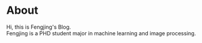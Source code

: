 # About
<!--
This is where you put the contents of your *About* page. Like all your pages, it's in [Markdown](https://guides.github.com/features/mastering-markdown/) format.
-->

Hi, this is Fengjing's Blog.  
Fengjing is a PHD student major in machine learning and image processing.
